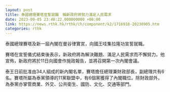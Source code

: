 ```yaml
---
layout: post
title: 泰國總理賽塔宣誓就職　稱新政府將努力滿足人民需求
date: 2023-09-05 23:48:22.000000000 +08:00
link: https://news.rthk.hk/rthk/ch/component/k2/1716910-20230905.htm
categories: rthk
---
```


泰國總理賽塔及新一屆內閣在曼谷律實宮，向國王哇集拉隆功宣誓就職。

賽塔在宣誓儀式結束後表示，新政府將為解決難題、滿足人民需求而不懈努力。他宣佈，新政府將於11日向國會作施政報告，並將召開第一次內閣會議。

泰王日前批准由34人組成的新內閣名單，賽塔擔任總理兼財政部長，副總理共有6名。賽塔所屬為泰黨領導的11黨聯盟中，有6個黨獲得了內閣職位。除財政部外，為泰黨亦掌管商業、外交、公共衛生、國防、文化、交通等部門。
